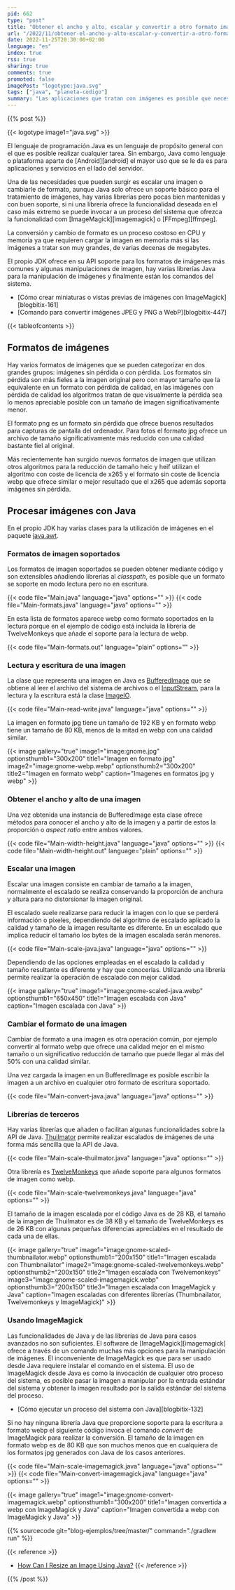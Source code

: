 ```yaml
---
pid: 662
type: "post"
title: "Obtener el ancho y alto, escalar y convertir a otro formato imágenes con Java"
url: "/2022/11/obtener-el-ancho-y-alto-escalar-y-convertir-a-otro-formato-imagenes-con-java/"
date: 2022-11-25T20:30:00+02:00
language: "es"
index: true
rss: true
sharing: true
comments: true
promoted: false
imagePost: "logotype:java.svg"
tags: ["java", "planeta-codigo"]
summary: "Las aplicaciones que tratan con imágenes es posible que necesiten conocer algunos datos de la imagen como anchura y altura, realizar algunas operaciones de manipulación básicas como escalado y conversión entre formatos. El propio JDK de Java ofrece algunas clases y soporta varios de los formatos más comunes de imagen. Para usos más avanzados hay que recurrir a librerías y si no fueran suficientes a comandos del sistema más avanzados."
---
```


{{% post %}}

{{< logotype image1="java.svg" >}}

El lenguaje de programación Java es un lenguaje de propósito general con el que es posible realizar cualquier tarea. Sin embargo, Java como lenguaje o plataforma aparte de [Android][android] el mayor uso que se le da es para aplicaciones y servicios en el lado del servidor.

Una de las necesidades que pueden surgir es escalar una imagen o cambiarle de formato, aunque Java solo ofrece un soporte básico para el tratamiento de imágenes, hay varias librerías pero pocas bien mantenidas y con buen soporte, si ni una librería ofrece la funcionalidad deseada en el caso más extremo se puede invocar a un proceso del sistema que ofrezca la funcionalidad com [ImageMagick][imagemagick] o [FFmpeg][ffmpeg].

La conversión y cambio de formato es un proceso costoso en CPU y memoria ya que requieren cargar la imagen en memoria más si las imágenes a tratar son muy grandes, de varias decenas de megabytes.

El propio JDK ofrece en su API soporte para los formatos de imágenes más comunes y algunas manipulaciones de imagen, hay varias librerías Java para la manipulación de imágenes y finalmente están los comandos del sistema.

* [Cómo crear miniaturas o vistas previas de imágenes con ImageMagick][blogbitix-161]
* [Comando para convertir imágenes JPEG y PNG a WebP][blogbitix-447]

{{< tableofcontents >}}

## Formatos de imágenes

Hay varios formatos de imágenes que se pueden categorizar en dos grandes grupos: imágenes sin pérdida o con pérdida. Los formatos sin pérdida son más fieles a la imagen original pero con mayor tamaño que la equivalente en un formato con pérdida de calidad, en las imágenes con pérdida de calidad los algoritmos tratan de que visualmente la pérdida sea lo menos apreciable posible con un tamaño de imagen significativamente menor.

El formato png es un formato sin pérdida que ofrece buenos resultados para capturas de pantalla del ordenador. Para fotos el formato jpg ofrece un archivo de tamaño significativamente más reducido con una calidad bastante fiel al original.

Más recientemente han surgido nuevos formatos de imagen que utilizan otros algoritmos para la reducción de tamaño heic y heif utilizan el algoritmo con coste de licencia de x265 y el formato sin coste de licencia webp que ofrece similar o mejor resultado que el x265 que además soporta imágenes sin pérdida.

## Procesar imágenes con Java

En el propio JDK hay varias clases para la utilización de imágenes en el paquete [java.awt](javadoc17:java.desktop/java/awt/package-summary.html).

### Formatos de imagen soportados

Los formatos de imagen soportados se pueden obtener mediante código y son extensibles añadiendo librerías al _classpath_, es posible que un formato se soporte en modo lectura pero no en escritura.

{{< code file="Main.java" language="java" options="" >}}
{{< code file="Main-formats.java" language="java" options="" >}}

En esta lista de formatos aparece webp como formato soportados en la lectura porque en el ejemplo de código está incluida la librería de TwelveMonkeys que añade el soporte para la lectura de webp.

{{< code file="Main-formats.out" language="plain" options="" >}}

### Lectura y escritura de una imagen

La clase que representa una imagen en Java es [BufferedImage](havadoc17:java.desktop/java/awt/image/BufferedImage.html) que se obtiene al leer el archivo del sistema de archivos o el [InputStream](javadoc17:java.base/java/io/InputStream.html), para la lectura y la escritura está la clase [ImageIO](javadoc17:java.desktop/javax/imageio/ImageIO.html).

{{< code file="Main-read-write.java" language="java" options="" >}}

La imagen en formato jpg tiene un tamaño de 192 KB y en formato webp tiene un tamaño de 80 KB, menos de la mitad en webp con una calidad similar.

{{< image
    gallery="true"
    image1="image:gnome.jpg" optionsthumb1="300x200" title1="Imagen en formato jpg"
    image2="image:gnome-webp.webp" optionsthumb2="300x200" title2="Imagen en formato webp"
    caption="Imagenes en formatos jpg y webp" >}}

### Obtener el ancho y alto de una imagen

Una vez obtenida una instancia de BufferedImage esta clase ofrece métodos para conocer el ancho y alto de la imagen y a partir de estos la proporción o _aspect ratio_ entre ambos valores.

{{< code file="Main-width-height.java" language="java" options="" >}}
{{< code file="Main-width-height.out" language="plain" options="" >}}

### Escalar una imagen

Escalar una imagen consiste en cambiar de tamaño a la imagen, normalmente el escalado se realiza conservando la proporción de anchura y altura para no distorsionar la imagen original.

El escalado suele realizarse para reducir la imagen con lo que se perderá información o píxeles, dependiendo del algoritmo de escalado aplicado la calidad y tamaño de la imagen resultante es diferente. En un escalado que implica reducir el tamaño los bytes de la imagen escalada serán menores.

{{< code file="Main-scale-java.java" language="java" options="" >}}

Dependiendo de las opciones empleadas en el escalado la calidad y tamaño resultante es diferente y hay que conocerlas. Utilizando una librería permite realizar la operación de escalado con mejor calidad.

{{< image
    gallery="true"
    image1="image:gnome-scaled-java.webp" optionsthumb1="650x450" title1="Imagen escalada con Java"
    caption="Imagen escalada con Java" >}}

### Cambiar el formato de una imagen

Cambiar de formato a una imagen es otra operación común, por ejemplo convertir al formato webp que ofrece una calidad mejor en el mismo tamaño o un significativo reducción de tamaño que puede llegar al más del 50% con una calidad similar.

Una vez cargada la imagen en un BufferedImage es posible escribir la imagen a un archivo en cualquier otro formato de escritura soportado.

{{< code file="Main-convert-java.java" language="java" options="" >}}

### Librerías de terceros

Hay varias librerías que añaden o facilitan algunas funcionalidades sobre la API de Java. [Thuilmator](https://github.com/coobird/thumbnailator) permite realizar escalados de imágenes de una forma más sencilla que la API de Java.

{{< code file="Main-scale-thuilmator.java" language="java" options="" >}}

Otra librería es [TwelveMonkeys](https://github.com/haraldk/TwelveMonkeys) que añade soporte para algunos formatos de imagen como webp.

{{< code file="Main-scale-twelvemonkeys.java" language="java" options="" >}}

El tamaño de la imagen escalada por el código Java es de 28 KB, el tamaño de la imagen de Thuilmator es de 38 KB y el tamaño de TwelveMonkeys es de 26 KB con algunas pequeñas diferencias apreciables en el resultado de cada una de ellas.

{{< image
    gallery="true"
    image1="image:gnome-scaled-thumbnailator.webp" optionsthumb1="200x150" title1="Imagen escalada con Thumbnailator"
    image2="image:gnome-scaled-twelvemonkeys.webp" optionsthumb2="200x150" title2="Imagen escalada con Twelvemonkeys"
    image3="image:gnome-scaled-imagemagick.webp" optionsthumb3="200x150" title3="Imagen escalada con ImageMagick y Java"
    caption="Imagen escaladas con diferentes librerías (Thumbnailator, Twelvemonkeys y ImageMagick)" >}}

### Usando ImageMagick

Las funcionalidades de Java y de las librerías de Java para casos avanzados no son suficientes. El software de [ImageMagick][imagemagick] ofrece a través de un comando muchas más opciones para la manipulación de imágenes. El inconveniente de ImageMagick es que para ser usado desde Java requiere instalar el comando en el sistema. El uso de ImageMagick desde Java es como la invocación de cualquier otro proceso del sistema, es posible pasar la imagen a manipular por la entrada estándar del sistema y obtener la imagen resultado por la salida estándar del sistema del proceso.

* [Cómo ejecutar un proceso del sistema con Java][blogbitix-132]

Si no hay ninguna librería Java que proporcione soporte para la escritura a formato webp el siguiente código invoca el comando _convert_ de ImageMagick para realizar la conversión. El tamaño de la imagen en formato webp es de 80 KB que son muchos menos que en cualquiera de los formatos jpg generados con Java de los casos anteriores.

{{< code file="Main-scale-imagemagick.java" language="java" options="" >}}
{{< code file="Main-convert-imagemagick.java" language="java" options="" >}}

{{< image
    gallery="true"
    image1="image:gnome-convert-imagemagick.webp" optionsthumb1="300x200" title1="Imagen convertida a webp con ImageMagick y Java"
    caption="Imagen convertida a webp con ImageMagick y Java" >}}

{{% sourcecode git="blog-ejemplos/tree/master/" command="./gradlew run" %}}

{{< reference >}}
* [How Can I Resize an Image Using Java?](https://www.baeldung.com/java-resize-image)
{{< /reference >}}

{{% /post %}}